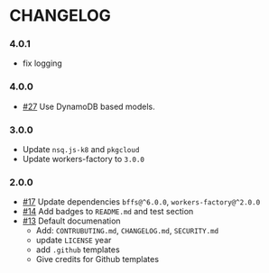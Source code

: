 # CHANGELOG

### 4.0.1

- fix logging

### 4.0.0

- [#27] Use DynamoDB based models.

### 3.0.0

- Update `nsq.js-k8` and `pkgcloud`
- Update workers-factory to `3.0.0`

### 2.0.0

- [#17] Update dependencies `bffs@^6.0.0`, `workers-factory@^2.0.0`
- [#14] Add badges to `README.md` and test section
- [#13] Default documenation
  - Add: `CONTRUBUTING.md`, `CHANGELOG.md`, `SECURITY.md`
  - update `LICENSE` year
  - add `.github` templates
  - Give credits for Github templates

[#13]: https://github.com/godaddy/carpenterd-worker/pull/13
[#14]: https://github.com/godaddy/carpenterd-worker/pull/14
[#17]: https://github.com/godaddy/carpenterd-worker/pull/17
[#27]: https://github.com/godaddy/carpenterd-worker/pull/27
